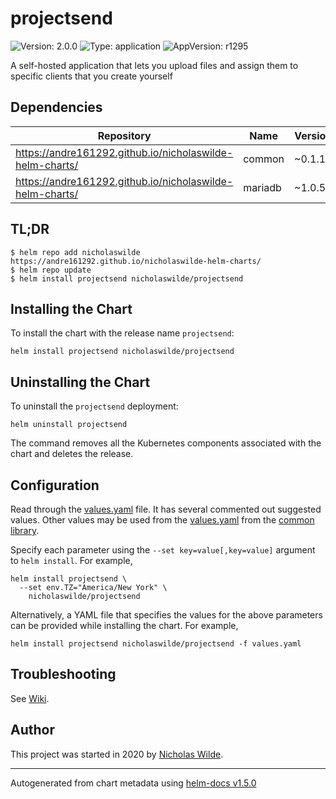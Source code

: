 # projectsend

![Version: 2.0.0](https://img.shields.io/badge/Version-2.0.0-informational?style=flat-square) ![Type: application](https://img.shields.io/badge/Type-application-informational?style=flat-square) ![AppVersion: r1295](https://img.shields.io/badge/AppVersion-r1295-informational?style=flat-square)

A self-hosted application that lets you upload files and assign them to specific clients that you create yourself

## Dependencies

| Repository | Name | Version |
|------------|------|---------|
| https://andre161292.github.io/nicholaswilde-helm-charts/ | common | ~0.1.13 |
| https://andre161292.github.io/nicholaswilde-helm-charts/ | mariadb | ~1.0.5 |

## TL;DR
```console
$ helm repo add nicholaswilde https://andre161292.github.io/nicholaswilde-helm-charts/
$ helm repo update
$ helm install projectsend nicholaswilde/projectsend
```

## Installing the Chart
To install the chart with the release name `projectsend`:
```console
helm install projectsend nicholaswilde/projectsend
```

## Uninstalling the Chart
To uninstall the `projectsend` deployment:
```console
helm uninstall projectsend
```
The command removes all the Kubernetes components associated with the chart and deletes the release.

## Configuration

Read through the [values.yaml](./values.yaml) file. It has several commented out suggested values.
Other values may be used from the [values.yaml](../common/values.yaml) from the [common library](../common).

Specify each parameter using the `--set key=value[,key=value]` argument to `helm install`. For example,
```console
helm install projectsend \
  --set env.TZ="America/New York" \
    nicholaswilde/projectsend
```

Alternatively, a YAML file that specifies the values for the above parameters can be provided while installing the chart.
For example,
```console
helm install projectsend nicholaswilde/projectsend -f values.yaml
```

## Troubleshooting
See [Wiki](https://github.com/nicholaswilde/helm-charts/wiki/Troubleshooting).

## Author
This project was started in 2020 by [Nicholas Wilde](https://github.com/nicholaswilde).

----------------------------------------------
Autogenerated from chart metadata using [helm-docs v1.5.0](https://github.com/norwoodj/helm-docs/releases/v1.5.0)
